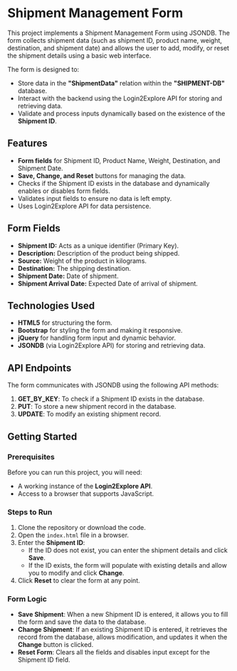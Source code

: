# Shipment Management Form

This project implements a Shipment Management Form using JSONDB. The form collects shipment data (such as shipment ID, product name, weight, destination, and shipment date) and allows the user to add, modify, or reset the shipment details using a basic web interface.

The form is designed to:
- Store data in the **"ShipmentData"** relation within the **"SHIPMENT-DB"** database.
- Interact with the backend using the Login2Explore API for storing and retrieving data.
- Validate and process inputs dynamically based on the existence of the **Shipment ID**.

## Features
- **Form fields** for Shipment ID, Product Name, Weight, Destination, and Shipment Date.
- **Save, Change, and Reset** buttons for managing the data.
- Checks if the Shipment ID exists in the database and dynamically enables or disables form fields.
- Validates input fields to ensure no data is left empty.
- Uses Login2Explore API for data persistence.

## Form Fields

- **Shipment ID:** Acts as a unique identifier (Primary Key).
- **Description:** Description of the product being shipped.
- **Source:** Weight of the product in kilograms.
- **Destination:** The shipping destination.
- **Shipment Date:** Date of shipment.
- **Shipment Arrival Date:** Expected Date of arrival of  shipment.

## Technologies Used
- **HTML5** for structuring the form.
- **Bootstrap** for styling the form and making it responsive.
- **jQuery** for handling form input and dynamic behavior.
- **JSONDB** (via Login2Explore API) for storing and retrieving data.
  
## API Endpoints
The form communicates with JSONDB using the following API methods:
1. **GET_BY_KEY**: To check if a Shipment ID exists in the database.
2. **PUT**: To store a new shipment record in the database.
3. **UPDATE**: To modify an existing shipment record.

## Getting Started

### Prerequisites
Before you can run this project, you will need:
- A working instance of the **Login2Explore API**.
- Access to a browser that supports JavaScript.

### Steps to Run

1. Clone the repository or download the code.
2. Open the `index.html` file in a browser.
3. Enter the **Shipment ID**:
   - If the ID does not exist, you can enter the shipment details and click **Save**.
   - If the ID exists, the form will populate with existing details and allow you to modify and click **Change**.
4. Click **Reset** to clear the form at any point.

### Form Logic

- **Save Shipment**: When a new Shipment ID is entered, it allows you to fill the form and save the data to the database.
- **Change Shipment**: If an existing Shipment ID is entered, it retrieves the record from the database, allows modification, and updates it when the **Change** button is clicked.
- **Reset Form**: Clears all the fields and disables input except for the Shipment ID field.


